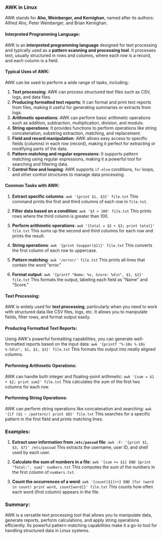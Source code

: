 ### **AWK in Linux**
AWK stands for **Aho, Weinberger, and Kernighan**, named after its authors: Alfred Aho, Peter Weinberger, and Brian Kernighan.
#### **Interpreted Programming Language**:
AWK is an **interpreted programming language** designed for text processing and typically used as a **pattern scanning and processing tool**. It processes text, usually structured in rows and columns, where each row is a record, and each column is a field.

#### **Typical Uses of AWK**:
AWK can be used to perform a wide range of tasks, including:
1. **Text processing**: AWK can process structured text files such as CSV, logs, and data files.
2. **Producing formatted text reports**: It can format and print text reports from files, making it useful for generating summaries or extracts from logs.
3. **Arithmetic operations**: AWK can perform basic arithmetic operations such as addition, subtraction, multiplication, division, and modulo.
4. **String operations**: It provides functions to perform operations like string concatenation, substring extraction, matching, and replacement.
5. **Field and record manipulation**: AWK allows easy access to specific fields (columns) in each row (record), making it perfect for extracting or modifying parts of the data.
6. **Pattern matching and regular expressions**: It supports pattern matching using regular expressions, making it a powerful tool for searching and filtering data.
7. **Control flow and looping**: AWK supports `if-else` conditions, `for` loops, and other control structures to manage data processing.

#### **Common Tasks with AWK**:
1. **Extract specific columns**:
    `awk '{print $1, $3}' file.txt`
    This command prints the first and third columns of each row in `file.txt`.
    
2. **Filter data based on a condition**:
    `awk '$3 > 100' file.txt`
    This prints rows where the third column is greater than 100.
    
3. **Perform arithmetic operations**:
    `awk '{total = $2 + $3; print total}' file.txt`
    This sums up the second and third columns for each row and prints the result.
    
4. **String operations**:
    `awk '{print toupper($1)}' file.txt`
    This converts the first column of each row to uppercase.
    
5. **Pattern matching**:
    `awk '/error/' file.txt`
    This prints all lines that contain the word "error."
    
6. **Format output**: 
    `awk '{printf "Name: %s, Score: %d\n", $1, $2}' file.txt`
    This formats the output, labeling each field as "Name" and "Score."
#### **Text Processing**:
AWK is widely used for **text processing**, particularly when you need to work with structured data like CSV files, logs, etc. It allows you to manipulate fields, filter rows, and format output easily.

#### **Producing Formatted Text Reports**:
Using AWK's powerful formatting capabilities, you can generate well-formatted reports based on the input data:
`awk '{printf "%-10s %-10s %-5d\n", $1, $2, $3}' file.txt`
This formats the output into neatly aligned columns.
#### **Performing Arithmetic Operations**:
AWK can handle both integer and floating-point arithmetic:
`awk '{sum = $1 + $2; print sum}' file.txt`
This calculates the sum of the first two columns for each row.

#### **Performing String Operations**:
AWK can perform string operations like concatenation and searching:
`awk '{if ($1 ~ /pattern/) print $0}' file.txt`
This searches for a specific pattern in the first field and prints matching lines.

### **Examples**:
1. **Extract user information from `/etc/passwd` file**:
    `awk -F: '{print $1, $3, $7}' /etc/passwd`
    This extracts the username, user ID, and shell used by each user.
    
2. **Calculate the sum of numbers in a file**:
    `awk '{sum += $1} END {print "Total:", sum}' numbers.txt`
    This computes the sum of the numbers in the first column of `numbers.txt`.
    
3. **Count the occurrences of a word**:
    `awk '{count[$1]++} END {for (word in count) print word, count[word]}' file.txt`
    This counts how often each word (first column) appears in the file.
    

### **Summary**:

AWK is a versatile text processing tool that allows you to manipulate data, generate reports, perform calculations, and apply string operations efficiently. Its powerful pattern-matching capabilities make it a go-to tool for handling structured data in Linux systems.
